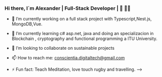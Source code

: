 
### Hi there, I´m Alexander | Full-Stack Developer | 👋 👋✨ 


- 🔭 I’m currently working on a full stack project with Typescript,Nest.js, MongoDB,Vue.
- 🌱 I’m currently learning c# asp.net, java and doing an specializacion in Blockchain , cryptography and functional programming a ITU University.
- 👯 I’m looking to collaborate on sustainable projects 

- 📫 How to reach me: conscientia.digitaltech@gmail.com

- ⚡ Fun fact: Teach Meditation, love touch rugby and travelling.
-->
